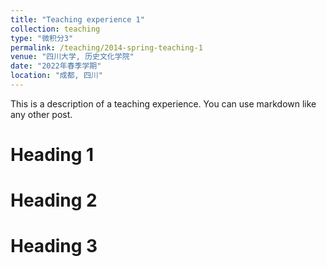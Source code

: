 ```yaml
---
title: "Teaching experience 1"
collection: teaching
type: "微积分3"
permalink: /teaching/2014-spring-teaching-1
venue: "四川大学, 历史文化学院"
date: "2022年春季学期"
location: "成都, 四川"
---
```


This is a description of a teaching experience. You can use markdown like any other post.

Heading 1
======

Heading 2
======

Heading 3
======
